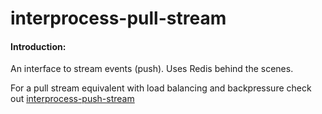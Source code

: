 interprocess-pull-stream
========================

#### Introduction:
An interface to stream events (push).
Uses Redis behind the scenes.

For a pull stream equivalent with load balancing
and backpressure check out [interprocess-push-stream](https://github.com/eiriklv/interprocess-push-stream)
